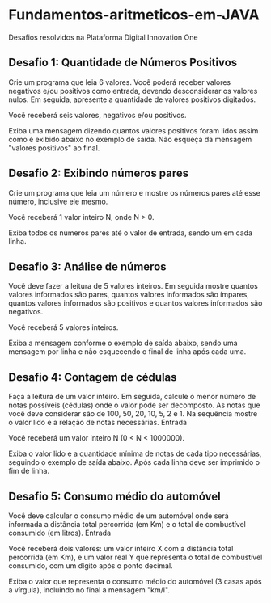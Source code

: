 # Fundamentos-aritmeticos-em-JAVA
Desafios resolvidos na Plataforma Digital Innovation One

## Desafio 1: Quantidade de Números Positivos

Crie um programa que leia 6 valores. Você poderá receber valores negativos e/ou positivos como entrada, devendo desconsiderar os valores nulos. Em seguida, apresente a quantidade de valores positivos digitados.

Você receberá seis valores, negativos e/ou positivos.

Exiba uma mensagem dizendo quantos valores positivos foram lidos assim como é exibido abaixo no exemplo de saída. Não esqueça da mensagem "valores positivos" ao final.

## Desafio 2: Exibindo números pares

Crie um programa que leia um número e mostre os números pares até esse número, inclusive ele mesmo.

Você receberá 1 valor inteiro N, onde N > 0.

Exiba todos os números pares até o valor de entrada, sendo um em cada linha. 

## Desafio 3: Análise de números

Você deve fazer a leitura de 5 valores inteiros. Em seguida mostre quantos valores informados são pares, quantos valores informados são ímpares, quantos valores informados são positivos e quantos valores informados são negativos.

Você receberá 5 valores inteiros.

Exiba a mensagem conforme o exemplo de saída abaixo, sendo uma mensagem por linha e não esquecendo o final de linha após cada uma.

## Desafio 4: Contagem de cédulas

Faça a leitura de um valor inteiro. Em seguida, calcule o menor número de notas possíveis (cédulas) onde o valor pode ser decomposto. As notas que você deve considerar são de 100, 50, 20, 10, 5, 2 e 1. Na sequência mostre o valor lido e a relação de notas necessárias.
Entrada

Você receberá um valor inteiro N (0 < N < 1000000).

Exiba o valor lido e a quantidade mínima de notas de cada tipo necessárias, seguindo o exemplo de saída abaixo. Após cada linha deve ser imprimido o fim de linha.

## Desafio 5: Consumo médio do automóvel

Você deve calcular o consumo médio de um automóvel onde será informada a distância total percorrida (em Km) e o total de combustível consumido (em litros).
Entrada

Você receberá dois valores: um valor inteiro X com a distância total percorrida (em Km), e um valor real Y que representa o total de combustível consumido, com um dígito após o ponto decimal.

Exiba o valor que representa o consumo médio do automóvel (3 casas após a vírgula), incluindo no final a mensagem "km/l".





